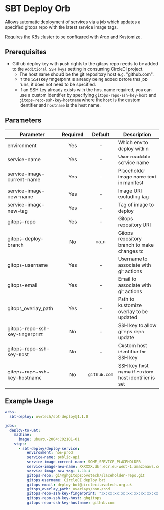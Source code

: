 # SBT Deploy Orb

Allows automatic deployment of services via a job which updates a specified gitops repo with the latest service image tags.

Requires the K8s cluster to be configured with Argo and Kustomize.

## Prerequisites

- Github deploy key with push rights to the gitops repo needs to be added to the `Additional SSH keys` setting in consuming CircleCI project.
  - The host name should be the git repository host e.g. "github.com".
  - If the SSH key fingerprint is already being added before this job runs, it does not need to be specified.
  - If an SSH key already exists with the host name required, you can use a custom identifier by specifying `gitops-repo-ssh-key-host` and `gitops-repo-ssh-key-hostname` where the `host` is the custom identifier and `hostname` is the host name.

## Parameters

| Parameter                       | Required |   Default    | Description                                        |
| ------------------------------- | :------: | :----------: | -------------------------------------------------- |
| environment                     |   Yes    |      -       | Which env to deploy within                         |
| service-name                    |   Yes    |      -       | User readable service name                         |
| service-image-current-name      |   Yes    |      -       | Placeholder image name text in manifest            |
| service-image-new-name          |   Yes    |      -       | Image URI excluding tag                            |
| service-image-new-tag           |   Yes    |      -       | Tag of image to deploy                             |
| gitops-repo                     |   Yes    |      -       | Gitops repository URI                              |
| gitops-deploy-branch            |    No    |    `main`    | Gitops repository branch to make changes to        |
| gitops-username                 |   Yes    |      -       | Username to associate with git actions             |
| gitops-email                    |   Yes    |      -       | Email to associate with git actions                |
| gitops_overlay_path             |   Yes    |      -       | Path to kustomize overlay to be updated            |
| gitops-repo-ssh-key-fingerprint |    No    |      -       | SSH key to allow gitops repo update                |
| gitops-repo-ssh-key-host        |    No    |      -       | Custom host identifier for SSH key                 |
| gitops-repo-ssh-key-hostname    |    No    | `github.com` | SSH key host name if custom host identifier is set |

## Example Usage

```yaml
orbs:
  sbt-deploy: ovotech/sbt-deploy@1.1.0

jobs:
  deploy-to-uat:
    machine:
      image: ubuntu-2004:202101-01
    steps:
      - sbt-deploy/deploy-service:
          environment: non-prod
          service-name: public-api
          service-image-current-name: SOME_SERVICE_PLACEHOLDER
          service-image-new-name: XXXXXX.dkr.ecr.eu-west-1.amazonaws.com/public-api
          service-image-new-tag: 1.23.4
          gitops-repo: git@ghgitops:ovotech/placeholder-repo.git
          gitops-username: CircleCI deploy bot
          gitops-email: deploy-bot@circleci.ovotech.org.uk
          gitops_overlay_path: overlays/non-prod
          gitops-repo-ssh-key-fingerprint: "xx:xx:xx:xx:xx:xx:xx:xx:xx:xx:xx:xx:xx:xx:xx:xx"
          gitops-repo-ssh-key-host: ghgitops
          gitops-repo-ssh-key-hostname: github.com
```
